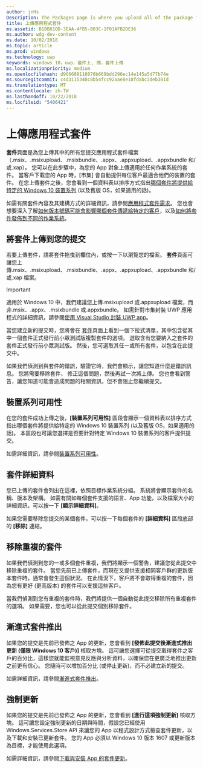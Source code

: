 ```yaml
---
author: jnHs
Description: The Packages page is where you upload all of the package files (.appxupload, .appx, .appxbundle, and/or .xap) for the app that you're submitting.
title: 上傳應用程式套件
ms.assetid: B1BB810D-3EAA-4FB5-B03C-1F01AFB2DE36
ms.author: wdg-dev-content
ms.date: 10/02/2018
ms.topic: article
ms.prod: windows
ms.technology: uwp
keywords: windows 10，uwp，套件上, 傳，套件上傳
ms.localizationpriority: medium
ms.openlocfilehash: d966688110870b669bdd296ec14e145a5d77b74e
ms.sourcegitcommit: c4d3115348c8b54fcc92aae8e18fdabc3deb301d
ms.translationtype: MT
ms.contentlocale: zh-TW
ms.lasthandoff: 10/22/2018
ms.locfileid: "5406421"
---
```

# <a name="upload-app-packages"></a>上傳應用程式套件

**套件**頁面是為您上傳其中的所有您提交應用程式套件檔案 （.msix、.msixupload、.msixbundle、.appx、.appxupload、.appxbundle 和/或.xap）。 您可以在此步驟中，為您的 App 對象上傳適用於任何作業系統的套件。 當客戶下載您的 App 時，[市集] 會自動提供每位客戶最適合他們的裝置的套件。 在您上傳套件之後，您會看到一個資料表以排序方式指出[哪個套件將提供給特定的 Windows 10 裝置系列](#device-family-availability) (以及舊版 OS，如果適用的話)。

如需有關套件內容及其建構方式的詳細資訊，請參閱[應用程式套件需求](app-package-requirements.md)。 您也會想要深入了解[如何版本號碼可能會影響哪個套件傳遞給特定的客戶](package-version-numbering.md)，以及[如何將套件發佈到不同的作業系統](guidance-for-app-package-management.md)。

## <a name="uploading-packages-to-your-submission"></a>將套件上傳到您的提交

若要上傳套件，請將套件拖曳到欄位內，或按一下以瀏覽您的檔案。 **套件**頁面可讓您上傳.msix、.msixupload、.msixbundle、.appx、.appxupload、.appxbundle 和/或.xap 檔案。

> [!IMPORTANT]
> 適用於 Windows 10 中，我們建議您上傳.msixupload 或.appxupload 檔案，而非.msix、.appx、.msixbundle 或.appxbundle。  如需針對市集封裝 UWP 應用程式的詳細資訊，請參閱[使用 Visual Studio 封裝 UWP app](../packaging/packaging-uwp-apps.md)。

當您建立新的提交時，您將會在 [套件](package-flights.md)頁面上看到一個下拉式清單，其中包含從其中一個套件正式發行前小眾測試版複製套件的選項。 選取含有您要納入之套件的套件正式發行前小眾測試版。 然後，您可選取其任一或所有套件，以包含在此提交中。

如果我們偵測到與套件的錯誤，驗證它時，我們會顯示，讓您知道什麼是錯誤訊息。 您將需要移除套件、 修正這個問題，然後再試一次將上傳。 您也會看到警告，讓您知道可能會造成問題的相關資訊，但不會阻止您繼續提交。


## <a name="device-family-availability"></a>裝置系列可用性

在您的套件成功上傳之後，**\[裝置系列可用性\]** 區段會顯示一個資料表以排序方式指出哪個套件將提供給特定的 Windows 10 裝置系列 (以及舊版 OS，如果適用的話)。 本區段也可讓您選擇是否要針對特定 Windows 10 裝置系列的客戶提供提交。

如需詳細資訊，請參閱[裝置系列可用性](device-family-availability.md)。


## <a name="package-details"></a>套件詳細資料

您已上傳的套件會列出在這裡，依照目標作業系統分組。 系統將會顯示套件的名稱、版本及架構。 如需有關如每個套件支援的語言、App 功能，以及檔案大小的詳細資訊，可以按一下 **\[顯示詳細資料\]**。

如果您需要移除您提交的某個套件，可以按一下每個套件的 **\[詳細資料\]** 區段底部的 **\[移除\]** 連結。


## <a name="removing-redundant-packages"></a>移除重複的套件

如果我們偵測到您的一或多個套件重複，我們將顯示一個警告，建議您從此提交中移除重複的套件。 當您先前已上傳套件，而現在又提供支援相同客戶群的更新版本套件時，通常會發生這個狀況。 在此情況下，客戶將不會取得重複的套件，因為您有更好 (更高版本) 的套件可以支援這些客戶。

當我們偵測到您有重複的套件時，我們將提供一個自動從此提交移除所有重複套件的選項。 如果需要，您也可以從此提交個別移除套件。


## <a name="gradual-package-rollout"></a>漸進式套件推出

如果您的提交是先前已發佈之 App 的更新，您會看到 **\[發佈此提交後漸進式推出更新 (僅限 Windows 10 客戶)\]** 核取方塊。 這可讓您選擇可從提交取得套件之客戶的百分比，這樣您就能監視意見反應與分析資料，以確保您在更廣泛地推出更新之前更有信心。 您隨時可以增加百分比 (或停止更新)，而不必建立新的提交。 

如需詳細資訊，請參閱[漸進式套件推出](gradual-package-rollout.md)。


## <a name="mandatory-update"></a>強制更新

如果您的提交是先前已發佈之 App 的更新，您會看到 **\[進行這項強制更新\]** 核取方塊。 這可讓您設定強制更新的日期與時間，假設您已經使用 Windows.Services.Store API 來讓您的 App 以程式設計方式檢查套件更新，以及下載和安裝已更新套件。 您的 App 必須以 Windows 10 版本 1607 或更新版本為目標，才能使用此選項。

如需詳細資訊，請參閱[下載與安裝 App 的套件更新](../packaging/self-install-package-updates.md)。

 




